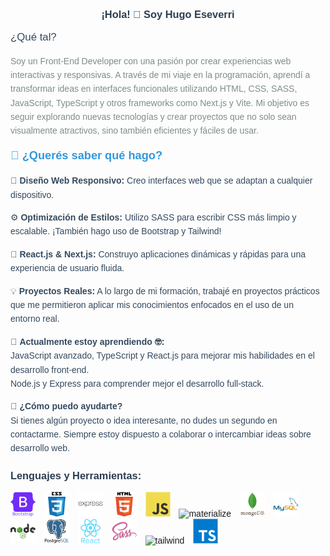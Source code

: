 <h3 align="center" style="font-family: Arial, sans-serif; color: #2c3e50;">¡Hola! 👋 Soy Hugo Eseverri</h3>

<p align="left" style="font-family: Arial, sans-serif; color: #34495e; font-size: 1.2em;">¿Qué tal?</p>

<p style="font-family: Arial, sans-serif; color: #7f8c8d; line-height: 1.6;">
  Soy un Front-End Developer con una pasión por crear experiencias web interactivas y responsivas. A través de mi viaje en la programación, aprendí a transformar ideas en interfaces funcionales utilizando HTML, CSS, SASS, JavaScript, TypeScript y otros frameworks como Next.js y Vite. Mi objetivo es seguir explorando nuevas tecnologías y crear proyectos que no solo sean visualmente atractivos, sino también eficientes y fáciles de usar.
</p>

<p style="font-family: Arial, sans-serif; color: #3498db; font-size: 1.3em; font-weight: bold;">🚀 ¿Querés saber qué hago?</p>

<p style="font-family: Arial, sans-serif; color: #34495e; line-height: 1.6;">
  🎨 <strong>Diseño Web Responsivo:</strong> Creo interfaces web que se adaptan a cualquier dispositivo.
</p>
<p style="font-family: Arial, sans-serif; color: #34495e; line-height: 1.6;">
  ⚙️ <strong>Optimización de Estilos:</strong> Utilizo SASS para escribir CSS más limpio y escalable. ¡También hago uso de Bootstrap y Tailwind!
</p>
<p style="font-family: Arial, sans-serif; color: #34495e; line-height: 1.6;">
  🔄 <strong>React.js & Next.js:</strong> Construyo aplicaciones dinámicas y rápidas para una experiencia de usuario fluida.
</p>
<p style="font-family: Arial, sans-serif; color: #34495e; line-height: 1.6;">
  💡 <strong>Proyectos Reales:</strong> A lo largo de mi formación, trabajé en proyectos prácticos que me permitieron aplicar mis conocimientos enfocados en el uso de un entorno real.
</p>

<p style="font-family: Arial, sans-serif; color: #34495e; line-height: 1.6;">
  🌱 <strong>Actualmente estoy aprendiendo 🤓:</strong><br/>
  JavaScript avanzado, TypeScript y React.js para mejorar mis habilidades en el desarrollo front-end.<br/>
  Node.js y Express para comprender mejor el desarrollo full-stack.
</p>

<p style="font-family: Arial, sans-serif; color: #34495e; line-height: 1.6;">
  💬 <strong>¿Cómo puedo ayudarte?</strong><br/>
  Si tienes algún proyecto o idea interesante, no dudes un segundo en contactarme. Siempre estoy dispuesto a colaborar o intercambiar ideas sobre desarrollo web.
</p>

<h3 align="left" style="font-family: Arial, sans-serif; color: #2c3e50;">Lenguajes y Herramientas:</h3>

<p align="left" style="font-family: Arial, sans-serif; color: #34495e;">
  <a href="https://getbootstrap.com" target="_blank" rel="noreferrer" style="text-decoration: none;">
    <img src="https://raw.githubusercontent.com/devicons/devicon/master/icons/bootstrap/bootstrap-plain-wordmark.svg" alt="bootstrap" width="40" height="40" style="margin-right: 10px;"/>
  </a>
  <a href="https://www.w3schools.com/css/" target="_blank" rel="noreferrer" style="text-decoration: none;">
    <img src="https://raw.githubusercontent.com/devicons/devicon/master/icons/css3/css3-original-wordmark.svg" alt="css3" width="40" height="40" style="margin-right: 10px;"/>
  </a>
  <a href="https://expressjs.com" target="_blank" rel="noreferrer" style="text-decoration: none;">
    <img src="https://raw.githubusercontent.com/devicons/devicon/master/icons/express/express-original-wordmark.svg" alt="express" width="40" height="40" style="margin-right: 10px;"/>
  </a>
  <a href="https://www.w3.org/html/" target="_blank" rel="noreferrer" style="text-decoration: none;">
    <img src="https://raw.githubusercontent.com/devicons/devicon/master/icons/html5/html5-original-wordmark.svg" alt="html5" width="40" height="40" style="margin-right: 10px;"/>
  </a>
  <a href="https://developer.mozilla.org/en-US/docs/Web/JavaScript" target="_blank" rel="noreferrer" style="text-decoration: none;">
    <img src="https://raw.githubusercontent.com/devicons/devicon/master/icons/javascript/javascript-original.svg" alt="javascript" width="40" height="40" style="margin-right: 10px;"/>
  </a>
  <a href="https://materializecss.com/" target="_blank" rel="noreferrer" style="text-decoration: none;">
    <img src="https://raw.githubusercontent.com/prplx/svg-logos/5585531d45d294869c4eaab4d7cf2e9c167710a9/svg/materialize.svg" alt="materialize" width="40" height="40" style="margin-right: 10px;"/>
  </a>
  <a href="https://www.mongodb.com/" target="_blank" rel="noreferrer" style="text-decoration: none;">
    <img src="https://raw.githubusercontent.com/devicons/devicon/master/icons/mongodb/mongodb-original-wordmark.svg" alt="mongodb" width="40" height="40" style="margin-right: 10px;"/>
  </a>
  <a href="https://www.mysql.com/" target="_blank" rel="noreferrer" style="text-decoration: none;">
    <img src="https://raw.githubusercontent.com/devicons/devicon/master/icons/mysql/mysql-original-wordmark.svg" alt="mysql" width="40" height="40" style="margin-right: 10px;"/>
  </a>
  <a href="https://nodejs.org" target="_blank" rel="noreferrer" style="text-decoration: none;">
    <img src="https://raw.githubusercontent.com/devicons/devicon/master/icons/nodejs/nodejs-original-wordmark.svg" alt="nodejs" width="40" height="40" style="margin-right: 10px;"/>
  </a>
  <a href="https://www.postgresql.org" target="_blank" rel="noreferrer" style="text-decoration: none;">
    <img src="https://raw.githubusercontent.com/devicons/devicon/master/icons/postgresql/postgresql-original-wordmark.svg" alt="postgresql" width="40" height="40" style="margin-right: 10px;"/>
  </a>
  <a href="https://reactjs.org/" target="_blank" rel="noreferrer" style="text-decoration: none;">
    <img src="https://raw.githubusercontent.com/devicons/devicon/master/icons/react/react-original-wordmark.svg" alt="react" width="40" height="40" style="margin-right: 10px;"/>
  </a>
  <a href="https://sass-lang.com" target="_blank" rel="noreferrer" style="text-decoration: none;">
    <img src="https://raw.githubusercontent.com/devicons/devicon/master/icons/sass/sass-original.svg" alt="sass" width="40" height="40" style="margin-right: 10px;"/>
  </a>
  <a href="https://tailwindcss.com/" target="_blank" rel="noreferrer" style="text-decoration: none;">
    <img src="https://www.vectorlogo.zone/logos/tailwindcss/tailwindcss-icon.svg" alt="tailwind" width="40" height="40" style="margin-right: 10px;"/>
  </a>
  <a href="https://www.typescriptlang.org/" target="_blank" rel="noreferrer" style="text-decoration: none;">
    <img src="https://raw.githubusercontent.com/devicons/devicon/master/icons/typescript/typescript-original.svg" alt="typescript" width="40" height="40" style="margin-right: 10px;"/>
  </a>
</p>
